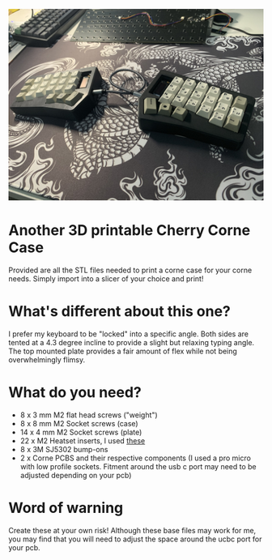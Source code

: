 ![alt text](https://github.com/bevin-kbds/Misc-Keyboard-Accessories/blob/main/Bevins-Corne-case/Images/corne1.png)
# Another 3D printable Cherry Corne Case
Provided are all the STL files needed to print a corne case for your corne needs.
Simply import into a slicer of your choice and print!
# What's different about this one?
I prefer my keyboard to be "locked" into a specific angle. Both sides are tented at a 4.3 degree incline to provide a slight but relaxing typing angle.
The top mounted plate provides a fair amount of flex while not being overwhelmingly flimsy. 
# What do you need?
* 8 x 3 mm M2 flat head screws ("weight")
* 8 x 8 mm M2 Socket screws (case)
* 14 x 4 mm M2 Socket screws (plate)
* 22 x M2 Heatset inserts, I used [these](https://www.amazon.com/a16041800ux0766-Cylinder-Injection-Molding-Embedded/dp/B01IZ157KS/)
* 8 x 3M SJ5302 bump-ons
* 2 x Corne PCBS and their respective components (I used a pro micro with low profile sockets. Fitment around the usb c port may need to be adjusted depending on your pcb)
# Word of warning
Create these at your own risk! Although these base files may work for me, you may find that you will need to adjust the space around the ucbc port for your pcb.
